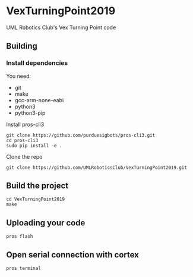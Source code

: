 # VexTurningPoint2019

UML Robotics Club's Vex Turning Point code


## Building
### Install dependencies
You need:
* git
* make
* gcc-arm-none-eabi
* python3
* python3-pip

Install pros-cli3
```shell
git clone https://github.com/purduesigbots/pros-cli3.git
cd pros-cli3
sudo pip install -e .
```

Clone the repo
```shell
git clone https://github.com/UMLRoboticsClub/VexTurningPoint2019.git
```

## Build the project
```shell
cd VexTurningPoint2019
make
```

## Uploading your code
```shell
pros flash
```

## Open serial connection with cortex
```shell
pros terminal
```
